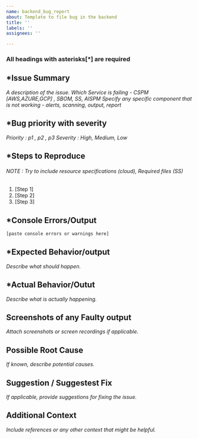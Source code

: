```yaml
---
name: backend_bug_report
about: Template to file bug in the backend
title: ''
labels: ''
assignees: ''

---
```


### All headings with asterisks[*] are required

## *Issue Summary
*A description of the issue.*
*Which Service is failing - CSPM [AWS,AZURE,GCP] , SBOM, SS, AISPM*
*Specify any specific component that is not working - alerts, scanning, output, report*

## *Bug priority with severity 
*Priority : p1 , p2 , p3*
*Severity : High, Medium, Low*

## *Steps to Reproduce 
###### NOTE : Try to include resource specifications (cloud), Required files (SS)
1. [Step 1]
2. [Step 2]
3. [Step 3]

## *Console Errors/Output
```bash
[paste console errors or warnings here]
```

## *Expected Behavior/output
*Describe what should happen.*

## *Actual Behavior/Outut
*Describe what is actually happening.*

## Screenshots of any Faulty output  
*Attach screenshots or screen recordings if applicable.*

## Possible Root Cause
*If known, describe potential causes.*

## Suggestion / Suggestest Fix
*If applicable, provide suggestions for fixing the issue.*

## Additional Context
*Include references or any other context that might be helpful.*